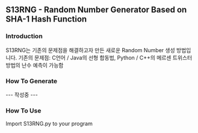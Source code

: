 ## S13RNG - Random Number Generator Based on SHA-1 Hash Function
### Introduction
S13RNG는 기존의 문제점을 해결하고자 만든 새로운 Random Number 생성 방법입니다.
기존의 문제점: C언어 / Java의 선형 합동법, Python / C++의 메르센 트위스터 방법의 난수 예측이 가능함
### How To Generate
--- 작성중 ---
### How To Use
Import S13RNG.py to your program
